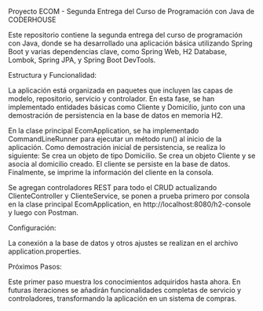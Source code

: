 Proyecto ECOM - Segunda Entrega del Curso de Programación con Java de CODERHOUSE

Este repositorio contiene la segunda entrega del curso de programación con Java, donde se ha desarrollado una aplicación básica utilizando Spring Boot y varias dependencias clave, como Spring Web, H2 Database, Lombok, Spring JPA, y Spring Boot DevTools.

Estructura y Funcionalidad:

La aplicación está organizada en paquetes que incluyen las capas de modelo, repositorio, servicio y controlador. En esta fase, se han implementado entidades básicas como Cliente y Domicilio, junto con una demostración de persistencia en la base de datos en memoria H2.

En la clase principal EcomApplication, se ha implementado CommandLineRunner para ejecutar un método run() al inicio de la aplicación. Como demostración inicial de persistencia, se realiza lo siguiente:
Se crea un objeto de tipo Domicilio.
Se crea un objeto Cliente y se asocia al domicilio creado.
El cliente se persiste en la base de datos.
Finalmente, se imprime la información del cliente en la consola.

Se agregan controladores REST para todo el CRUD actualizando ClienteController y ClienteService, se ponen a prueba primero por consola en la clase principal EcomApplication, en http://localhost:8080/h2-console y luego con Postman.

Configuración:

La conexión a la base de datos y otros ajustes se realizan en el archivo application.properties.

Próximos Pasos:

Este primer paso muestra los conocimientos adquiridos hasta ahora. En futuras iteraciones se añadirán funcionalidades completas de servicio y controladores, transformando la aplicación en un sistema de compras.
